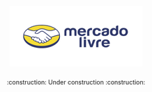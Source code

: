 ## <div align="center"><img src="https://github.com/gabrielsanttana/mercado-livre/blob/master/mercado-livre.png"  /></div>

###

<p align="center">:construction: Under construction :construction:</p>
